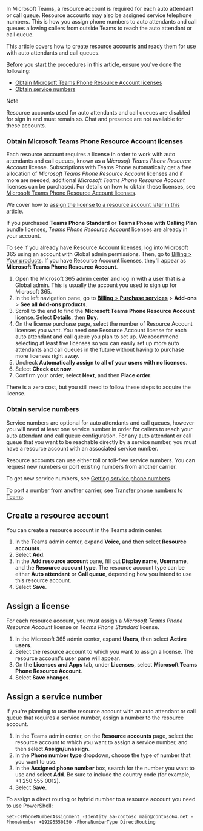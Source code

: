 In Microsoft Teams, a resource account is required for each auto attendant or call queue. Resource accounts may also be assigned service telephone numbers. This is how you assign phone numbers to auto attendants and call queues allowing callers from outside Teams to reach the auto attendant or call queue.

This article covers how to create resource accounts and ready them for use with auto attendants and call queues.

Before you start the procedures in this article, ensure you've done the following:

- [Obtain Microsoft Teams Phone Resource Account licenses](#obtain-microsoft-teams-phone-resource-account-licenses)
- [Obtain service numbers](#obtain-service-numbers)

> [!NOTE]
> Resource accounts used for auto attendants and call queues are disabled for sign in and must remain so. Chat and presence are not available for these accounts.

### Obtain Microsoft Teams Phone Resource Account licenses

Each resource account requires a license in order to work with auto attendants and call queues, known as a *Microsoft Teams Phone Resource Account* license. Subscriptions with Teams Phone automatically get a free allocation of *Microsoft Teams Phone Resource Account* licenses and if more are needed, additional *Microsoft Teams Phone Resource Account* licenses can be purchased. For details on how to obtain these licenses, see [Microsoft Teams Phone Resource Account licenses](../teams-add-on-licensing/virtual-user.md).

We cover how to [assign the license to a resource account later in this article](#assign-a-license).

If you purchased **Teams Phone Standard** or **Teams Phone with Calling Plan** bundle licenses, *Teams Phone Resource Account* licenses are already in your account.

To see if you already have Resource Account licenses, log into Microsoft 365 using an account with Global admin permissions. Then, go to [Billing > Your products](https://admin.microsoft.com/Adminportal/Home#/subscriptions). If you have Resource Account licenses, they'll appear as **Microsoft Teams Phone Resource Account**.

1. Open the Microsoft 365 admin center and log in with a user that is a Global admin. This is usually the account you used to sign up for Microsoft 365.
2. In the left navigation pane, go to [**Billing** > **Purchase services**](https://admin.microsoft.com/Adminportal/Home#/catalog) > **Add-ons** > **See all Add-ons products**.
3. Scroll to the end to find the **Microsoft Teams Phone Resource Account** license. Select **Details**, then **Buy**.
4. On the license purchase page, select the number of Resource Account licenses you want. You need one Resource Account license for each auto attendant and call queue you plan to set up. We recommend selecting at least five licenses so you can easily set up more auto attendants and call queues in the future without having to purchase more licenses right away.
5. Uncheck **Automatically assign to all of your users with no licenses**.
6. Select **Check out now**.
7. Confirm your order, select **Next**, and then **Place order**.

There is a zero cost, but you still need to follow these steps to acquire the license.

### Obtain service numbers

Service numbers are optional for auto attendants and call queues, however you will need at least one service number in order for callers to reach your auto attendant and call queue configuration. For any auto attendant or call queue that you want to be reachable directly by a service number, you must have a resource account with an associated service number.

Resource accounts can use either toll or toll-free service numbers. You can request new numbers or port existing numbers from another carrier.

To get new service numbers, see [Getting service phone numbers](../getting-service-phone-numbers.md).

To port a number from another carrier, see [Transfer phone numbers to Teams](../phone-number-calling-plans/transfer-phone-numbers-to-teams.md).

## Create a resource account

You can create a resource account in the Teams admin center.

1. In the Teams admin center, expand **Voice**, and then select **Resource accounts**.
2. Select **Add**.
3. In the **Add resource account** pane, fill out **Display name**, **Username**, and the **Resource account type**. The resource account type can be either **Auto attendant** or **Call queue**, depending how you intend to use this resource account.
4. Select **Save**.

## Assign a license

For each resource account, you must assign a *Microsoft Teams Phone Resource Account* license or *Teams Phone Standard* license.

1. In the Microsoft 365 admin center, expand **Users**, then select **Active users**.
2. Select the resource account to which you want to assign a license. The resource account's user pane will appear.
3. On the **Licenses and Apps** tab, under **Licenses**, select **Microsoft Teams Phone Resource Account**.
4. Select **Save changes**.

## Assign a service number

If you're planning to use the resource account with an auto attendant or call queue that requires a service number, assign a number to the resource account.

1. In the Teams admin center, on the **Resource accounts** page, select the resource account to which you want to assign a service number, and then select **Assign/unassign**.
2. In the **Phone number type** dropdown, choose the type of number that you want to use.
3. In the **Assigned phone number** box, search for the number you want to use and select **Add**. Be sure to include the country code (for example, +1 250 555 0012).
4. Select **Save**.

To assign a direct routing or hybrid number to a resource account you need to use PowerShell:

`Set-CsPhoneNumberAssignment -Identity aa-contoso_main@contoso64.net -PhoneNumber +19295550150 -PhoneNumberType DirectRouting`
